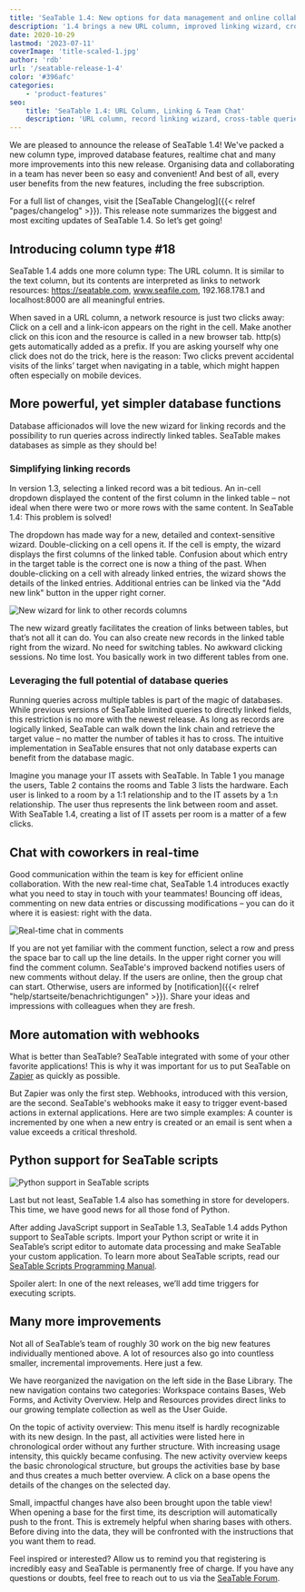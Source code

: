 ```yaml
---
title: 'SeaTable 1.4: New options for data management and online collaboration - SeaTable'
description: '1.4 brings a new URL column, improved linking wizard, cross-table queries for advanced database magic, a real-time team chat in row comments, webhooks for external integrations, and Python scripting in SeaTable scripts. Plus: refreshed navigation and a new grouped activity feed for better orientation.'
date: 2020-10-29
lastmod: '2023-07-11'
coverImage: 'title-scaled-1.jpg'
author: 'rdb'
url: '/seatable-release-1-4'
color: '#396afc'
categories:
    - 'product-features'
seo:
    title: 'SeaTable 1.4: URL Column, Linking & Team Chat'
    description: 'URL column, record linking wizard, cross-table queries, team chat, webhooks and Python scripting arrive in major update 1.4!'
---
```


We are pleased to announce the release of SeaTable 1.4! We've packed a new column type, improved database features, realtime chat and many more improvements into this new release. Organising data and collaborating in a team has never been so easy and convenient! And best of all, every user benefits from the new features, including the free subscription.

For a full list of changes, visit the [SeaTable Changelog]({{< relref "pages/changelog" >}}). This release note summarizes the biggest and most exciting updates of SeaTable 1.4. So let’s get going!

## Introducing column type #18

SeaTable 1.4 adds one more column type: The URL column. It is similar to the text column, but its contents are interpreted as links to network resources: https://seatable.com, www.seafile.com, 192.168.178.1 and localhost:8000 are all meaningful entries.

When saved in a URL column, a network resource is just two clicks away: Click on a cell and a link-icon appears on the right in the cell. Make another click on this icon and the resource is called in a new browser tab. http(s) gets automatically added as a prefix. If you are asking yourself why one click does not do the trick, here is the reason: Two clicks prevent accidental visits of the links’ target when navigating in a table, which might happen often especially on mobile devices.

## More powerful, yet simpler database functions

Database afficionados will love the new wizard for linking records and the possibility to run queries across indirectly linked tables. SeaTable makes databases as simple as they should be!

### Simplifying linking records

In version 1.3, selecting a linked record was a bit tedious. An in-cell dropdown displayed the content of the first column in the linked table – not ideal when there were two or more rows with the same content. In SeaTable 1.4: This problem is solved!

The dropdown has made way for a new, detailed and context-sensitive wizard. Double-clicking on a cell opens it. If the cell is empty, the wizard displays the first columns of the linked table. Confusion about which entry in the target table is the correct one is now a thing of the past. When double-clicking on a cell with already linked entries, the wizard shows the details of the linked entries. Additional entries can be linked via the "Add new link" button in the upper right corner.

![New wizard for link to other records columns](linking-dialog.png)

The new wizard greatly facilitates the creation of links between tables, but that’s not all it can do. You can also create new records in the linked table right from the wizard. No need for switching tables. No awkward clicking sessions. No time lost. You basically work in two different tables from one.

### Leveraging the full potential of database queries

Running queries across multiple tables is part of the magic of databases. While previous versions of SeaTable limited queries to directly linked fields, this restriction is no more with the newest release. As long as records are logically linked, SeaTable can walk down the link chain and retrieve the target value – no matter the number of tables it has to cross. The intuitive implementation in SeaTable ensures that not only database experts can benefit from the database magic.

Imagine you manage your IT assets with SeaTable. In Table 1 you manage the users, Table 2 contains the rooms and Table 3 lists the hardware. Each user is linked to a room by a 1:1 relationship and to the IT assets by a 1:n relationship. The user thus represents the link between room and asset. With SeaTable 1.4, creating a list of IT assets per room is a matter of a few clicks.

## Chat with coworkers in real-time

Good communication within the team is key for efficient online collaboration. With the new real-time chat, SeaTable 1.4 introduces exactly what you need to stay in touch with your teammates! Bouncing off ideas, commenting on new data entries or discussing modifications – you can do it where it is easiest: right with the data.

![Real-time chat in comments](comment-chat.png)

If you are not yet familiar with the comment function, select a row and press the space bar to call up the line details. In the upper right corner you will find the comment column. SeaTable's improved backend notifies users of new comments without delay. If the users are online, then the group chat can start. Otherwise, users are informed by [notification]({{< relref "help/startseite/benachrichtigungen" >}}). Share your ideas and impressions with colleagues when they are fresh.

## More automation with webhooks

What is better than SeaTable? SeaTable integrated with some of your other favorite applications! This is why it was important for us to put SeaTable on [Zapier](https://zapier.com/apps/seatable/integrations) as quickly as possible.

But Zapier was only the first step. Webhooks, introduced with this version, are the second. SeaTable's webhooks make it easy to trigger event-based actions in external applications. Here are two simple examples: A counter is incremented by one when a new entry is created or an email is sent when a value exceeds a critical threshold.

## Python support for SeaTable scripts

![Python support in SeaTable scripts](python.png)

Last but not least, SeaTable 1.4 also has something in store for developers. This time, we have good news for all those fond of Python.

After adding JavaScript support in SeaTable 1.3, SeaTable 1.4 adds Python support to SeaTable scripts. Import your Python script or write it in SeaTable’s script editor to automate data processing and make SeaTable your custom application. To learn more about SeaTable scripts, read our [SeaTable Scripts Programming Manual](https://developer.seatable.com/scripts/).

Spoiler alert: In one of the next releases, we’ll add time triggers for executing scripts.

## Many more improvements

Not all of SeaTable’s team of roughly 30 work on the big new features individually mentioned above. A lot of resources also go into countless smaller, incremental improvements. Here just a few.

We have reorganized the navigation on the left side in the Base Library. The new navigation contains two categories: Workspace contains Bases, Web Forms, and Activity Overview. Help and Resources provides direct links to our growing template collection as well as the User Guide.

On the topic of activity overview: This menu itself is hardly recognizable with its new design. In the past, all activities were listed here in chronological order without any further structure. With increasing usage intensity, this quickly became confusing. The new activity overview keeps the basic chronological structure, but groups the activities base by base and thus creates a much better overview. A click on a base opens the details of the changes on the selected day.

Small, impactful changes have also been brought upon the table view! When opening a base for the first time, its description will automatically push to the front. This is extremely helpful when sharing bases with others. Before diving into the data, they will be confronted with the instructions that you want them to read.

Feel inspired or interested? Allow us to remind you that registering is incredibly easy and SeaTable is permanently free of charge. If you have any questions or doubts, feel free to reach out to us via the [SeaTable Forum](https://forum.seatable.com).
